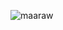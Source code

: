 


![maaraw](https://github.com/user-attachments/assets/4ea8d7b0-3197-494a-b596-925cab78abc0)






















  



